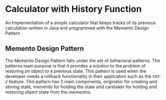 # Calculator with History Function
An Implementation of a simple calculator that keeps tracks of its previous calculation written in Java and programmed with the Memento Design Pattern

## Memento Design Pattern
The Memento Design Pattern falls under the set of behavioral patterns. The patterns main purpose is that it provides a solution to the problem of restoring an object to a previous state. This pattern is used when the developer needs a rollback functionality in their application such as the ctrl-z feature. This pattern has 3 main components, originator for creating and storing state, memento for holding the state and caretaker for holding and restoring object state from the mementos. 

